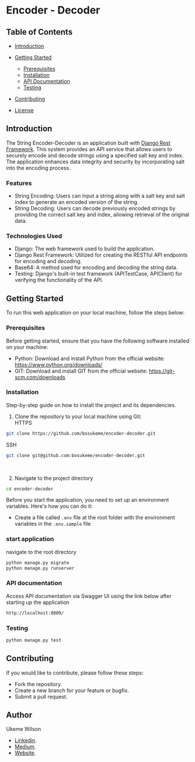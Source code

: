 # Encoder - Decoder

## Table of Contents

- [Introduction](#introduction)
- [Getting Started](#getting-started)
  - [Prerequisites](#prerequisites)
  - [Installation](#installation)
  - [API Documentation](#api-documentation)
  - [Testing](#testing)
  
- [Contributing](#contributing)
- [License](#license)


## Introduction
 The String Encoder-Decoder is an application built with <a href="https://www.django-rest-framework.org/">Django Rest Framework</a>. This system provides an API service that allows users to securely encode and decode strings using a specified salt key and index. The application enhances data integrity and security by incorporating salt into the encoding process.


### Features
 - String Encoding: Users can input a string along with a salt key and salt index to generate an encoded version of the string.
 - String Decoding: Users can decode previously encoded strings by providing the correct salt key and index, allowing retrieval of the original data.


### Technologies Used
 - Django: The web framework used to build the application.
 - Django Rest Framework: Utilized for creating the RESTful API endpoints for encoding and decoding.
 - Base64: A method used for encoding and decoding the string data.
 - Testing: Django's built-in test framework (APITestCase, APIClient) for verifying the functionality of the API.

## Getting Started

To run this web application on your local machine, follow the steps below:

### Prerequisites

Before getting started, ensure that you have the following software installed on your machine:

- Python: Download and install Python from the official website: https://www.python.org/downloads/
- GIT: Download and install GIT from the official website: https://git-scm.com/downloads


### Installation

Step-by-step guide on how to install the project and its dependencies.

1. Clone the repository to your local machine using Git: <br>
HTTPS

```bash
git clone https://github.com/bosukeme/encoder-decoder.git
```

SSH
```bash
git clone git@github.com:bosukeme/encoder-decoder.git
```

<br>

2. Navigate to the project directory

```bash
cd encoder-decoder
```

Before you start the application, you need to set up an environment variables. Here's how you can do it:

- Create a file called `.env` file at the root folder with the environment variables in the `.env.sample` file


### start application

navigate to the root directory

```bash
python manage.py migrate
python manage.py runserver
```

### API documentation

Access API documentation via Swagger UI using the link below after starting up the application

```bash
http://localhost:8000/
```

### Testing

```bash
python manage.py test
```

## Contributing
If you would like to contribute, please follow these steps:

- Fork the repository.
- Create a new branch for your feature or bugfix.
- Submit a pull request.


## Author

Ukeme Wilson
- <a href="https://www.linkedin.com/in/ukeme-wilson-4825a383/">Linkedin</a>.
- <a href="https://medium.com/@ukemeboswilson">Medium</a>.
- <a href="https://www.ukemewilson.sbs/">Website</a>.

